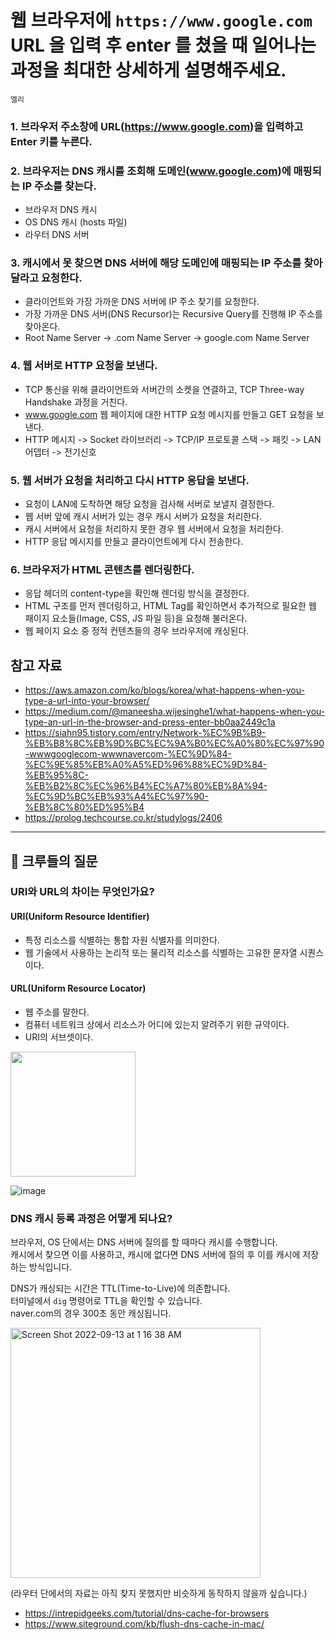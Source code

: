 # 웹 브라우저에 `https://www.google.com` URL 을 입력 후 enter 를 쳤을 때 일어나는 과정을 최대한 상세하게 설명해주세요.

`엘리`

### 1. 브라우저 주소창에 URL(https://www.google.com)을 입력하고 Enter 키를 누른다. 

### 2. 브라우저는 DNS 캐시를 조회해 도메인(www.google.com)에 매핑되는 IP 주소를 찾는다. 

- 브라우저 DNS 캐시 
- OS DNS 캐시 (hosts 파일) 
- 라우터 DNS 서버

### 3. 캐시에서 못 찾으면 DNS 서버에 해당 도메인에 매핑되는 IP 주소를 찾아달라고 요청한다. 

- 클라이언트와 가장 가까운 DNS 서버에 IP 주소 찾기를 요청한다. 
- 가장 가까운 DNS 서버(DNS Recursor)는 Recursive Query를 진행해 IP 주소를 찾아온다. 
- Root Name Server -> .com Name Server -> google.com Name Server

### 4. 웹 서버로 HTTP 요청을 보낸다. 

- TCP 통신을 위해 클라이언트와 서버간의 소켓을 연결하고, TCP Three-way Handshake 과정을 거친다.
- www.google.com 웹 페이지에 대한 HTTP 요청 메시지를 만들고 GET 요청을 보낸다. 
- HTTP 메시지 -> Socket 라이브러리 -> TCP/IP 프로토콜 스택 -> 패킷 -> LAN 어뎁터 -> 전기신호

### 5. 웹 서버가 요청을 처리하고 다시 HTTP 응답을 보낸다. 

- 요청이 LAN에 도착하면 해당 요청을 검사해 서버로 보낼지 결정한다. 
- 웹 서버 앞에 캐시 서버가 있는 경우 캐시 서버가 요청을 처리한다. 
- 캐시 서버에서 요청을 처리하지 못한 경우 웹 서버에서 요청을 처리한다. 
- HTTP 응답 메시지를 만들고 클라이언트에게 다시 전송한다.

### 6. 브라우저가 HTML 콘텐츠를 렌더링한다. 

- 응답 헤더의 content-type을 확인해 렌더링 방식을 결정한다. 
- HTML 구조를 먼저 렌더링하고, HTML Tag를 확인하면서 추가적으로 필요한 웹 패이지 요소들(Image, CSS, JS 파일 등)을 요청해 불러온다. 
- 웹 페이지 요소 중 정적 컨텐츠들의 경우 브라우저에 캐싱된다. 

## 참고 자료
- https://aws.amazon.com/ko/blogs/korea/what-happens-when-you-type-a-url-into-your-browser/
- https://medium.com/@maneesha.wijesinghe1/what-happens-when-you-type-an-url-in-the-browser-and-press-enter-bb0aa2449c1a
- https://siahn95.tistory.com/entry/Network-%EC%9B%B9-%EB%B8%8C%EB%9D%BC%EC%9A%B0%EC%A0%80%EC%97%90-wwwgooglecom-wwwnavercom-%EC%9D%84-%EC%9E%85%EB%A0%A5%ED%96%88%EC%9D%84-%EB%95%8C-%EB%B2%8C%EC%96%B4%EC%A7%80%EB%8A%94-%EC%9D%BC%EB%93%A4%EC%97%90-%EB%8C%80%ED%95%B4
- https://prolog.techcourse.co.kr/studylogs/2406

---

## 💬 크루들의 질문

### URI와 URL의 차이는 무엇인가요?

#### URI(Uniform Resource Identifier)
- 특정 리소스를 식별하는 통합 자원 식별자를 의미한다. 
- 웹 기술에서 사용하는 논리적 또는 물리적 리소스를 식별하는 고유한 문자열 시퀀스이다. 
#### URL(Uniform Resource Locator)
- 웹 주소를 말한다. 
- 컴퓨터 네트워크 상에서 리소스가 어디에 있는지 알려주기 위한 규약이다. 
- URI의 서브셋이다.  
<img src="https://user-images.githubusercontent.com/45311765/189693392-d962fc59-f9cf-4ec3-b46b-a5a7c7236316.png" width="200"/>

![image](https://user-images.githubusercontent.com/45311765/189695637-88a6c853-9f34-4991-96d5-9bdcf89dd075.png)

### DNS 캐시 등록 과정은 어떻게 되나요?

브라우저, OS 단에서는 DNS 서버에 질의를 할 때마다 캐시를 수행합니다.  
캐시에서 찾으면 이를 사용하고, 캐시에 없다면 DNS 서버에 질의 후 이를 캐시에 저장하는 방식입니다.  

DNS가 캐싱되는 시간은 TTL(Time-to-Live)에 의존합니다.  
터미널에서 `dig` 명령어로 TTL을 확인할 수 있습니다.  
naver.com의 경우 300초 동안 캐싱됩니다. 

<img width="400" alt="Screen Shot 2022-09-13 at 1 16 38 AM" src="https://user-images.githubusercontent.com/45311765/189704927-e74ef58d-2d7d-438c-b10f-882c9564121c.png">

(라우터 단에서의 자료는 아직 찾지 못했지만 비슷하게 동작하지 않을까 싶습니다.)

- https://intrepidgeeks.com/tutorial/dns-cache-for-browsers
- https://www.siteground.com/kb/flush-dns-cache-in-mac/
